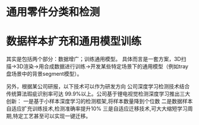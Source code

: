 # 通用零件分类和检测


# 数据样本扩充和通用模型训练
其实是包括两个部分：数据增广；训练通用模型。
具体而言是一套方案，3D扫描->3D渲染->用合成数据进行训练->开发某些特定场景下的通用模型（例如tray盘场景中的背景segment模型）。

另外，根据某公司研报，以下技术可以作为研发方向
公司深度学习检测技术结合传统算法瑕疵识别率可达 99.9%以上。公司基于锂电视觉检测深度学习推出三大创新：
一是基于小样本深度学习的检测框架,将样本数量降到个位数
二是数据样本自适应扩充训练技术,检测准确率提升10%
三是自适应迁移技术,可大大缩短学习周期,特定工艺甚至可以实现一键迁移。

